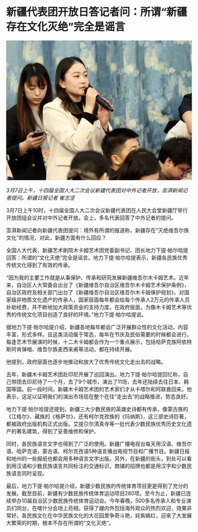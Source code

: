 # 新疆代表团开放日答记者问：所谓“新疆存在文化灭绝”完全是谣言

![0bf1b6af7bb3e5e79a79ca5e94e0887e.jpg](https://raw.githubusercontent.com/qqhsx/qqnews_image/main/2024/03/07/新疆代表团开放日答记者问：所谓“新疆存在文化灭绝”完全是谣言/0bf1b6af7bb3e5e79a79ca5e94e0887e.jpg)

_3月7日上午，十四届全国人大二次会议新疆代表团对中外记者开放，澎湃新闻记者提问。新疆日报记者 崔志坚_

3月7日上午10时，十四届全国人大二次会议新疆代表团在人民大会堂新疆厅举行开放团组会议并对中外记者开放。会上，多名代表回答了中外记者的提问。

澎湃新闻记者向新疆代表团提问：境外有所谓的报道称，新疆存在“灭绝维吾尔族文化”的情况，对此，新疆方面有什么回应？

全国人大代表、新疆艺术剧院木卡姆艺术团党委副书记、团长地力下提·帕尔哈提回答：所谓的“文化灭绝”完全是谣言。地力下提·帕尔哈提表示，新疆各民族优秀传统文化得到了有效的传承。

“因为我的主要工作就是从事保护、传承和研究发展新疆维吾尔木卡姆艺术。近年来，自治区人大常委会出台了《新疆维吾尔自治区维吾尔木卡姆艺术保护条例》，自治区政府及相关部门出台了《新疆维吾尔自治区维吾尔木卡姆保护规划》。对国家级非物质文化遗产的传承人，国家层面每年都会给每个传承人2万元的传承人员补助经费，并不断地加大政策资金的支持力度。在政府层面，为像木卡姆艺术等优秀的传统文化项目创造了良好的环境。”地力下提·帕尔哈提说。

据地力下提·帕尔哈提介绍，新疆各地每年都会广泛开展群众性的文化活动，内容丰富，形式多样。且这类活动属于常态，每年在节庆及民俗需要的时候都会进行。每逢艺术节展演的时候，十二木卡姆都会作为一个重点展示，包括哈萨克族阿依特斯阿肯弹唱、维吾尔族麦西来甫等活动，都在持续开展。

他提到，政府层面也逐步地推动和放大了优秀传统文化走出去的战略。

去年，新疆木卡姆艺术团赴印尼开展了巡回演出。地力下提·帕尔哈提回忆称，自己带团去印尼待了一个月，去了9个城市，演出了11场，去年还陆续去往日本、韩国等国。前一段时间，新疆木卡姆艺术团的艺术家们才从卡塔尔和阿联酋回来。他表示，这足以证明我们的演出市场现在整个在往“走出去”的战略推进，势态良好。

地力下提·帕尔哈提还提到，新疆三大少数民族的英雄史诗都有传承，像蒙古族的《江格尔》、藏族的《格萨尔》，还有柯尔克孜族的《玛纳斯》，这三部史诗巨著，都被政府出版机构正式出版。艾提尕尔清真寺等一批代表少数民族优秀历史文化遗产的著名建筑，得到了妥善维修和保护。

同时，各民族语言文字也得到了广泛的使用。新疆广播电视台每天用汉语、维吾尔语、哈萨克语，蒙古语、柯尔克孜语5种语言播出电视节目和广播节目。新疆日报和地州的一些报纸也都会用多种语言文字出版。另外，在新疆的街头，到处可以看到用汉语和少数民族语言共同标注的交通标识，商铺的招牌也都是用汉字和少数民族语言同时呈现。

最后，地力下提·帕尔哈提介绍，新疆少数民族的传统体育项目更是得到了充分的发展。截至目前，新疆有少数民族传统体育运动项目280项。至今为止，新疆已连续举办10届自治区少数民族传统体育运动会。今年春晚，500多名传承人和专业演员们同台，在喀什分会场上亮相，获得了疆内外包括海外观众的热烈欢迎，效果非常好。各民族文化在中华民族文化的大花园里争奇斗艳，姹紫嫣红，迎来了大发展大繁荣的时期，根本不存在所谓的“文化灭绝”。


